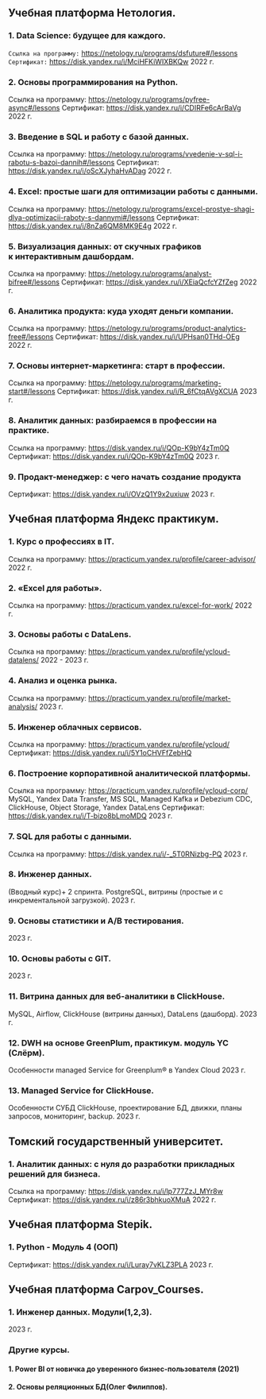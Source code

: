 ## Учебная платформа Нетология.

### 1. Data Science: будущее для каждого.
`Ссылка на программу:` https://netology.ru/programs/dsfuture#/lessons
`Сертификат:` https://disk.yandex.ru/i/MciHFKiWIXBKQw
2022 г.

### 2. Основы программирования на Python.
Ссылка на программу: https://netology.ru/programs/pyfree-async#/lessons
Сертификат: https://disk.yandex.ru/i/CDIRFe6cArBaVg
2022 г.

### 3. Введение в SQL и работу с базой данных.
Ссылка на программу: https://netology.ru/programs/vvedenie-v-sql-i-rabotu-s-bazoi-dannih#/lessons
Сертификат: https://disk.yandex.ru/i/oScXJyhaHvADag
2022 г.

### 4. Excel: простые шаги для оптимизации работы с данными.
Ссылка на программу: https://netology.ru/programs/excel-prostye-shagi-dlya-optimizacii-raboty-s-dannymi#/lessons
Сертификат: https://disk.yandex.ru/i/8nZa6QM8MK9E4g
2022 г.

### 5. Визуализация данных: от скучных графиков к интерактивным дашбордам.
Ссылка на программу: https://netology.ru/programs/analyst-bifree#/lessons
Сертификат: https://disk.yandex.ru/i/XEiaQcfcYZfZeg
2022 г.

### 6. Аналитика продукта: куда уходят деньги компании.
Ссылка на программу: https://netology.ru/programs/product-analytics-free#/lessons
Сертификат: https://disk.yandex.ru/i/UPHsan0THd-OEg
2022 г.

### 7. Основы интернет-маркетинга: старт в профессии.
Ссылка на программу:
https://netology.ru/programs/marketing-start#/lessons
Сертификат: https://disk.yandex.ru/i/R_6fCtqAVgXCUA
2023 г.

### 8. Аналитик данных: разбираемся в профессии на практике.
Ссылка на программу: https://disk.yandex.ru/i/QOp-K9bY4zTm0Q
Сертификат: https://disk.yandex.ru/i/QOp-K9bY4zTm0Q
2023 г.

### 9. Продакт-менеджер: с чего начать создание продукта
Сертификат:  https://disk.yandex.ru/i/OVzQ1Y9x2uxiuw
2023 г.

## Учебная платформа Яндекс практикум.

### 1. Курс о профессиях в IT.
Ссылка на программу: https://practicum.yandex.ru/profile/career-advisor/
2022 г.

### 2. «Excel для работы».
Ссылка на программу: https://practicum.yandex.ru/excel-for-work/
2022 г.

### 3. Основы работы с DataLens.
Ссылка на программу: https://practicum.yandex.ru/profile/ycloud-datalens/
2022 - 2023 г.

### 4. Анализ и оценка рынка.
Ссылка на программу: https://practicum.yandex.ru/profile/market-analysis/
2023 г.

### 5. Инженер облачных сервисов.
Ссылка на программу: https://practicum.yandex.ru/profile/ycloud/
Сертификат: https://disk.yandex.ru/i/5Y1oCHVFfZebHQ

### 6. Построение корпоративной аналитической платформы.
Ссылка на программу: https://practicum.yandex.ru/profile/ycloud-corp/
MySQL, Yandex Data Transfer, MS SQL, Managed Kafka и Debezium CDC, ClickHouse, Object Storage, Yandex DataLens
Сертификат: https://disk.yandex.ru/i/T-bizo8bLmoMDQ
2023 г.

### 7. SQL для работы с данными.
Ссылка на программу: https://disk.yandex.ru/i/-_5T0RNizbg-PQ
2023 г.

### 8. Инженер данных.
(Вводный курс)+ 2 спринта. PostgreSQL, витрины (простые и с инкрементальной загрузкой).
2023 г.

### 9. Основы статистики и A/B тестирования.
2023 г.

### 10. Основы работы с GIT.
2023 г.

### 11. Витрина данных для веб-аналитики в ClickHouse.
MySQL, Airflow, ClickHouse (витрины данных), DataLens (дашборд).
2023 г.

### 12. DWH на основе GreenPlum, практикум. модуль YC (Слёрм).
Особенности managed Service for Greenplum® в Yandex Cloud
2023 г.

### 13. Managed Service for ClickHouse.
Особенности СУБД ClickHouse, проектирование БД, движки, планы запросов, мониторинг, backup.
2023 г.

## Томский государственный университет.

### 1. Аналитик данных: с нуля до разработки прикладных решений для бизнеса.
Ссылка на программу: https://disk.yandex.ru/i/lp777ZzJ_MYr8w
Сертификат: https://disk.yandex.ru/i/z86r3bhkuoXMuA
2022 г.

## Учебная платформа Stepik.

### 1. Python - Модуль 4 (ООП)
Сертификат: https://disk.yandex.ru/i/Luray7vKLZ3PLA
2023 г.

## Учебная платформа Carpov_Courses.

### 1. Инженер данных. Модули(1,2,3).
2023 г.

### Другие курсы.

#### 1. Power BI от новичка до уверенного бизнес-пользователя (2021)
#### 2. Основы реляционных БД(Олег Филиппов).







